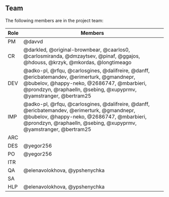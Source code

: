 ## Team

The following members are in the project team:

Role | Members
---|---
PM | @davvd
CR | @darkled, @original-brownbear, @caarlos0, @carlosmiranda, @dmzaytsev, @pinaf, @ggajos, @hdouss, @krzyk, @mkordas, @longtimeago
DEV | @adko-pl, @rfqu, @carlosgines, @dalifreire, @danff, @ericbatemandev, @erimerturk, @gmandnepr, @bubelov, @happy-neko, @2686747, @mbarbieri, @prondzyn, @raphaelln, @sebing, @xupyprmv, @yamstranger, @bertram25
IMP | @adko-pl, @rfqu, @carlosgines, @dalifreire, @danff, @ericbatemandev, @erimerturk, @gmandnepr, @bubelov, @happy-neko, @2686747, @mbarbieri, @prondzyn, @raphaelln, @sebing, @xupyprmv, @yamstranger, @bertram25
ARC | 
DES | @yegor256
PO | @yegor256
ITR | 
QA | @elenavolokhova, @ypshenychka
SA | 
HLP | @elenavolokhova, @ypshenychka
